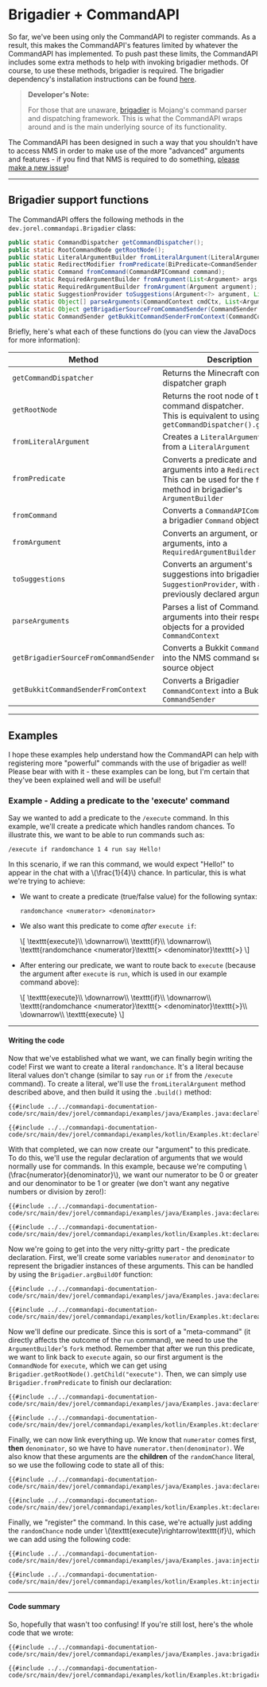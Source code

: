 # Brigadier + CommandAPI

So far, we've been using only the CommandAPI to register commands. As a result, this makes the CommandAPI's features limited by whatever the CommandAPI has implemented. To push past these limits, the CommandAPI includes some extra methods to help with invoking brigadier methods. Of course, to use these methods, brigadier is required. The brigadier dependency's installation instructions can be found [here](https://github.com/Mojang/brigadier#installation).

> **Developer's Note:**
>
> For those that are unaware, [brigadier](https://github.com/Mojang/brigadier) is Mojang's command parser and dispatching framework. This is what the CommandAPI wraps around and is the main underlying source of its functionality.

The CommandAPI has been designed in such a way that you shouldn't have to access NMS in order to make use of the more "advanced" arguments and features - if you find that NMS is required to do something, [please make a new issue](https://github.com/JorelAli/CommandAPI/issues/new/choose)!

-----

## Brigadier support functions

The CommandAPI offers the following methods in the `dev.jorel.commandapi.Brigadier` class:

```java
public static CommandDispatcher getCommandDispatcher();
public static RootCommandNode getRootNode();
public static LiteralArgumentBuilder fromLiteralArgument(LiteralArgument literalArgument);
public static RedirectModifier fromPredicate(BiPredicate<CommandSender, Object[]> predicate, List<Argument> args);
public static Command fromCommand(CommandAPICommand command);
public static RequiredArgumentBuilder fromArgument(List<Argument> args, Argument<?> argument);
public static RequiredArgumentBuilder fromArgument(Argument argument);
public static SuggestionProvider toSuggestions(Argument<?> argument, List<Argument> args);
public static Object[] parseArguments(CommandContext cmdCtx, List<Argument> args);
public static Object getBrigadierSourceFromCommandSender(CommandSender sender);
public static CommandSender getBukkitCommandSenderFromContext(CommandContext cmdCtx);
```

Briefly, here's what each of these functions do (you can view the JavaDocs for more information):

| Method                 | Description                                                  |
| ---------------------- | ------------------------------------------------------------ |
| `getCommandDispatcher` | Returns the Minecraft command dispatcher graph               |
| `getRootNode`          | Returns the root node of the command dispatcher.<br>This is equivalent to using<br />`getCommandDispatcher().getRoot();` |
| `fromLiteralArgument`  | Creates a `LiteralArgumentBuilder` from a `LiteralArgument`  |
| `fromPredicate`        | Converts a predicate and some arguments into a `RedirectModifier`. This can be used for the `fork` method in brigadier's `ArgumentBuilder` |
| `fromCommand`          | Converts a `CommandAPICommand` into a brigadier `Command` object |
| `fromArgument`         | Converts an argument, or a list of arguments, into a `RequiredArgumentBuilder` |
| `toSuggestions`        | Converts an argument's suggestions into brigadier's `SuggestionProvider`, with a list of previously declared arguments |
| `parseArguments` | Parses a list of CommandAPI arguments into their respective objects for a provided `CommandContext` |
| `getBrigadierSourceFromCommandSender` | Converts a Bukkit `CommandSender` into the NMS command sender source object |
| `getBukkitCommandSenderFromContext` | Converts a Brigadier `CommandContext` into a Bukkit `CommandSender` |

-----

## Examples

I hope these examples help understand how the CommandAPI can help with registering more "powerful" commands with the use of brigadier as well! Please bear with with it - these examples can be long, but I'm certain that they've been explained well and will be useful!

<div class="example">

### Example - Adding a predicate to the 'execute' command

Say we wanted to add a predicate to the `/execute` command. In this example, we'll create a predicate which handles random chances. To illustrate this, we want to be able to run commands such as:

```mccmd
/execute if randomchance 1 4 run say Hello!
```

In this scenario, if we ran this command, we would expect "Hello!" to appear in the chat with a \\(\frac{1}{4}\\) chance. In particular, this is what we're trying to achieve:

- We want to create a predicate (true/false value) for the following syntax:

  ```mccmd
  randomchance <numerator> <denominator>
  ```

- We also want this predicate to come _after_ `execute if`:

  \\[
  \texttt{execute}\\\\
  \downarrow\\\\
  \texttt{if}\\\\
  \downarrow\\\\
  \texttt{randomchance <numerator}\texttt{> <denominator}\texttt{>}
  \\]
  
- After entering our predicate, we want to route back to `execute` (because the argument after `execute` is `run`, which is used in our example command above):

  \\[
  \texttt{execute}\\\\
  \downarrow\\\\
  \texttt{if}\\\\
  \downarrow\\\\
  \texttt{randomchance <numerator}\texttt{> <denominator}\texttt{>}\\\\
  \downarrow\\\\
  \texttt{execute}
  \\]

-----

#### Writing the code

Now that we've established what we want, we can finally begin writing the code! First we want to create a literal `randomchance`. It's a literal because literal values don't change (similar to say `run` or `if` from the `/execute` command). To create a literal, we'll use the `fromLiteralArgument` method described above, and then build it using the `.build()` method:

<div class="multi-pre">

```java,Java
{{#include ../../commandapi-documentation-code/src/main/dev/jorel/commandapi/examples/java/Examples.java:declareliteral}}
```

```kotlin,Kotlin
{{#include ../../commandapi-documentation-code/src/main/dev/jorel/commandapi/examples/kotlin/Examples.kt:declareliteral}}
```

</div>

With that completed, we can now create our "argument" to this predicate. To do this, we'll use the regular declaration of arguments that we would normally use for commands. In this example, because we're computing \\(\frac{numerator}{denominator}\\), we want our numerator to be 0 or greater and our denominator to be 1 or greater (we don't want any negative numbers or division by zero!):

<div class="multi-pre">

```java,Java
{{#include ../../commandapi-documentation-code/src/main/dev/jorel/commandapi/examples/java/Examples.java:declarearguments}}
```

```kotlin,Kotlin
{{#include ../../commandapi-documentation-code/src/main/dev/jorel/commandapi/examples/kotlin/Examples.kt:declarearguments}}
```

</div>

Now we're going to get into the very nitty-gritty part - the predicate declaration. First, we'll create some variables `numerator` and `denominator` to represent the brigadier instances of these arguments. This can be handled by using the `Brigadier.argBuildOf` function:

<div class="multi-pre">

```java,Java
{{#include ../../commandapi-documentation-code/src/main/dev/jorel/commandapi/examples/java/Examples.java:declareargumentbuilders}}
```

```kotlin,Kotlin
{{#include ../../commandapi-documentation-code/src/main/dev/jorel/commandapi/examples/kotlin/Examples.kt:declareargumentbuilders}}
```

</div>

Now we'll define our predicate. Since this is sort of a "meta-command" (it directly affects the outcome of the `run` command), we need to use the `ArgumentBuilder`'s `fork` method. Remember that after we run this predicate, we want to link back to `execute` again, so our first argument is the `CommandNode` for `execute`, which we can get using `Brigadier.getRootNode().getChild("execute")`. Then, we can simply use `Brigadier.fromPredicate` to finish our declaration:

<div class="multi-pre">

```java,Java
{{#include ../../commandapi-documentation-code/src/main/dev/jorel/commandapi/examples/java/Examples.java:declarefork}}
```

```kotlin,Kotlin
{{#include ../../commandapi-documentation-code/src/main/dev/jorel/commandapi/examples/kotlin/Examples.kt:declarefork}}
```

</div>

Finally, we can now link everything up. We know that `numerator` comes first, **then** `denominator`, so we have to have `numerator.then(denominator)`. We also know that these arguments are the **children** of the `randomChance` literal, so we use the following code to state all of this:

<div class="multi-pre">

```java,Java
{{#include ../../commandapi-documentation-code/src/main/dev/jorel/commandapi/examples/java/Examples.java:declarerandomchance}}
```

```kotlin,Kotlin
{{#include ../../commandapi-documentation-code/src/main/dev/jorel/commandapi/examples/kotlin/Examples.kt:declarerandomchance}}
```

</div>

Finally, we "register" the command. In this case, we're actually just adding the `randomChance` node under \\(\texttt{execute}\rightarrow\texttt{if}\\), which we can add using the following code:

<div class="multi-pre">

```java,Java
{{#include ../../commandapi-documentation-code/src/main/dev/jorel/commandapi/examples/java/Examples.java:injectintoroot}}
```

```kotlin,Kotlin
{{#include ../../commandapi-documentation-code/src/main/dev/jorel/commandapi/examples/kotlin/Examples.kt:injectintoroot}}
```

</div>

-----

#### Code summary

So, hopefully that wasn't too confusing! If you're still lost, here's the whole code that we wrote:

<div class="multi-pre">

```java,Java
{{#include ../../commandapi-documentation-code/src/main/dev/jorel/commandapi/examples/java/Examples.java:brigadier}}
```

```kotlin,Kotlin
{{#include ../../commandapi-documentation-code/src/main/dev/jorel/commandapi/examples/kotlin/Examples.kt:brigadier}}
```

</div>

</div>
